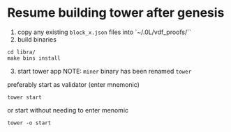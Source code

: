 # Resume building tower after genesis

1. copy any existing `block_x.json` files into `~/.0L/vdf_proofs/``
2. build binaries
```
cd libra/
make bins install
```
3. start tower app
NOTE: `miner` binary has been renamed `tower`

preferably start as validator (enter mnemonic)
```
tower start

```

or start without needing to enter menomic

```
tower -o start

```